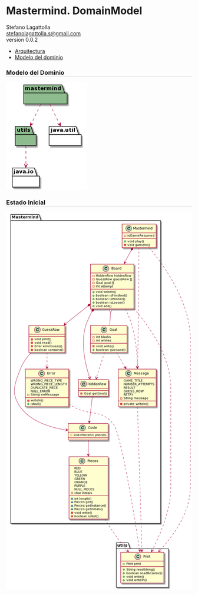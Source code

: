 <!DOCTYPE html>
<html lang="en">
<head>
<meta charset="UTF-8">
<meta http-equiv="X-UA-Compatible" content="IE=edge">
<meta name="viewport" content="width=device-width, initial-scale=1.0">
<meta name="author" content="Stefano Lagattolla">
<link rel="stylesheet" href="https://fonts.googleapis.com/css?family=Open+Sans:300,300italic,400,400italic,600,600italic%7CNoto+Serif:400,400italic,700,700italic%7CDroid+Sans+Mono:400,700">
<link rel="stylesheet" href="https://cdnjs.cloudflare.com/ajax/libs/font-awesome/4.7.0/css/font-awesome.min.css">
</head>
<body>
   <h1>Mastermind. DomainModel</h1>
   <div class="info">
    <span id="author" class="author">Stefano Lagattolla</span><br>
    <span id="email" class="email"><a href="mailto:stefanolagattolla.s@gmail.com">stefanolagattolla.s@gmail.com</a></span><br>
    <span id="revnumber">version 0.0.2</span>
   </div>
   <div id="indice">
        <ul>
            <li><a href="#arquitectura">Arquitectura</a></li>
            <li><a href="#modelo_dominio">Modelo del dominio</a></li>
        </ul>
   </div>
    <div id="arquitectura">
        <h3 style="border-bottom: 1px solid lightgrey">Modelo del Dominio</h3>
        <img src="assets/img/arquitectura.png">
    </div>
    <div id="modelo_dominio">
        <h3 style="border-bottom: 1px solid lightgrey">Estado Inicial</h3>
        <img src="assets/img/domainModel.png">
    </div>
</body>
</html>
